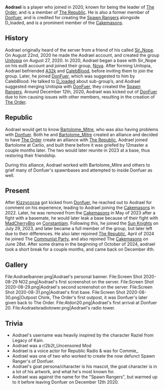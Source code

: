 **Aodrael** is a player who joined in 2020, known for being the leader of [The Order](https://2b2t.miraheze.org/wiki/The_Order), and is a member of [The Republic](https://2b2t.miraheze.org/wiki/The_Republic). He is also a former member of [Donfuer](https://2b2t.miraheze.org/wiki/DonFuer), and is credited for creating the [Spawn Rangers](https://2b2t.miraheze.org/wiki/DonFuer) alongside D_loaded, and is a prominent member of the [Cakemasons](https://2b2t.miraheze.org/wiki/Cakemason%27s).

## History
Aodrael originally heard of the server from a friend of his called [Sir_Nope](https://2b2t.miraheze.org/wiki/Sir_Nope). On August 22nd, 2020 he made the Aodrael account, and created the group [Unitopia](https://2b2t.miraheze.org/wiki/Unitopia) on August 27, 2020. In 2020, Aodrael began a base with Sir_Nope on his eul8 account and joined their group, [Nova](https://2b2t.miraheze.org/wiki/Nova). After forming Unitopia, Aodrael befriended [A32k](https://2b2t.miraheze.org/wiki/A32k) and [CalebBlood](https://2b2t.miraheze.org/wiki/SolarNapalm), before inviting them to join the group. Later, he joined [DonFuer](https://2b2t.miraheze.org/wiki/DonFuer), which was suggested to him by CalebBlood. He talked to [D_loaded](https://2b2t.miraheze.org/wiki/D_loaded) about sub-group’s, and Aodrael suggested merging Unitopia with [DonFuer](https://2b2t.miraheze.org/wiki/DonFuer), they created the [Spawn Rangers](https://2b2t.miraheze.org/wiki/DonFuer). Around December 12th, 2020, Aodrael was kicked out of [DonFuer](https://2b2t.miraheze.org/wiki/DonFuer) due to him causing issues with other members, resulting in the creation of [The Order](https://2b2t.miraheze.org/wiki/The_Order).

## Republic
Aodrael would get to know [Bartolome_Mitre](https://2b2t.miraheze.org/wiki/Bartolome_Mitre), who was also having problems with [Donfuer](https://2b2t.miraheze.org/wiki/DonFuer). Both he and [Bartolome_Mitre](https://2b2t.miraheze.org/wiki/Bartolome_Mitre) created an alliance and decided to have [The Order](https://2b2t.miraheze.org/wiki/The_Order) create an alliance with [The Republic](https://2b2t.miraheze.org/wiki/The_Republic), Aodrael joined Bartolome at Carlio, and built there before it was griefed by 12master a couple months later. The two would later reunite in 2023 at a base, thus restoring their friendship.

During this alliance, Aodrael worked with Bartolome_Mitre and others to grief many of Donfuer's spawnbases and attempted to inside Donfuer as well.

## Present
After [Kizzycocoa](https://2b2t.miraheze.org/wiki/Kizzycocoa) got kicked from [Donfuer](https://2b2t.miraheze.org/wiki/DonFuer), he reached out to Aodrael for comment on his experience, leading to Aodrael joining the [Cakemasons](https://2b2t.miraheze.org/wiki/Cakemasons) in 2022. Later, he was removed from the [Cakemasons](https://2b2t.miraheze.org/wiki/Cakemason%27s) in May of 2023 after a fight with a basemate, he would later leak a base because of their fight with [MadCherryBro](https://2b2t.miraheze.org/wiki/MadCherryBro) on [Constantiam](https://2b2t.miraheze.org/wiki/Constantiam). Following this, he joined the [Sun Knights](https://2b2t.miraheze.org/wiki/Sunknight) on July 29, 2023, and later became a full member of the group, but later left due to their differences. He also later rejoined [The Republic](https://2b2t.miraheze.org/wiki/The_Republic), April of 2024 he joined The [Communist Party](https://2b2t.miraheze.org/wiki/Communist_Party_of_2b2t), and also rejoined The [Cakemasons](https://2b2t.miraheze.org/wiki/Cakemasons) on June 28st. After some drama in the beginning of October of 2024, aodrael took a short break for a couple months, and came back on December 4th.

## Gallery
<gallery>
File:Aodraelbanner.png|Aodrael's personal banner.
File:Screen Shot 2020-08-29 NO2.png|Aodrael's first screenshot on the server.
File:Screen Shot 2020-08-29.png|Aodrael's second screenshot on the server.
File:Screen Shot 2020-08-31.png|Aodrael's first base.
File:Screen Shot 2020-08-30.png|Outpost Chink, The Order's first outpost, it was Donfuer's later given back to The Order.
File:Atdon20.png|Aodrael's first arrival at Donfuer 20.
File:Aodraelsradiotower.png|Aodrael's radio tower.
</gallery>

## Trivia
* Aodrael's username was heavily inspired by the character Raziel from Legacy of Kain.
* Aodrael was a r/2b2t_Uncensored Mod
* Aodrael is a voice actor for Republic Radio & was for Commie_
* Aodrael was one of two who worked to create the now defunct Spawn Ranger's of Donfuer.
* Aodrael's goat persona/character is his mascot, the goat character is in a lot of his artwork, and what he's most known for.
* Aodrael was against the name for the "Spawn Rangers", but warmed up to it before leaving Donfuer on December 12th 2020.